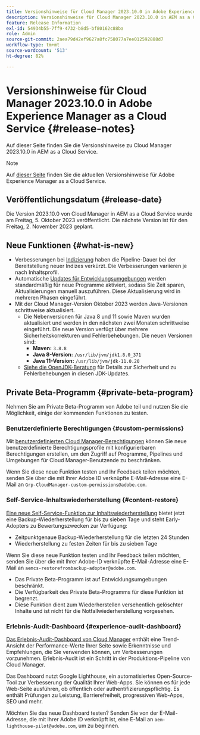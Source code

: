 ```yaml
---
title: Versionshinweise für Cloud Manager 2023.10.0 in Adobe Experience Manager as a Cloud Service
description: Versionshinweise für Cloud Manager 2023.10.0 in AEM as a Cloud Service.
feature: Release Information
exl-id: 54934b55-7ff9-4732-b8d5-bf80162c88ba
role: Admin
source-git-commit: 2aea79d42ef9627a8fc758077a7ee012592888d7
workflow-type: tm+mt
source-wordcount: '513'
ht-degree: 82%

---
```


# Versionshinweise für Cloud Manager 2023.10.0 in Adobe Experience Manager as a Cloud Service {#release-notes}

Auf dieser Seite finden Sie die Versionshinweise zu Cloud Manager 2023.10.0 in AEM as a Cloud Service.

>[!NOTE]
>
>Auf [dieser Seite](/help/release-notes/release-notes-cloud/release-notes-current.md) finden Sie die aktuellen Versionshinweise für Adobe Experience Manager as a Cloud Service.

## Veröffentlichungsdatum {#release-date}

Die Version 2023.10.0 von Cloud Manager in AEM as a Cloud Service wurde am Freitag, 5. Oktober 2023 veröffentlicht. Die nächste Version ist für den Freitag, 2. November 2023 geplant.

## Neue Funktionen {#what-is-new}

* Verbesserungen bei [Indizierung](/help/operations/indexing.md) haben die Pipeline-Dauer bei der Bereitstellung neuer Indizes verkürzt. Die Verbesserungen variieren je nach Inhaltsprofil.
* Automatische [Updates für Entwicklungsumgebungen](/help/implementing/cloud-manager/manage-environments.md#updating-environments) werden standardmäßig für neue Programme aktiviert, sodass Sie Zeit sparen, Aktualisierungen manuell auszuführen. Diese Aktualisierung wird in mehreren Phasen eingeführt.
* Mit der Cloud Manager-Version Oktober 2023 werden Java-Versionen schrittweise aktualisiert.
   * Die Nebenversionen für Java 8 und 11 sowie Maven wurden aktualisiert und werden in den nächsten zwei Monaten schrittweise eingeführt. Die neue Version verfügt über mehrere Sicherheitskorrekturen und Fehlerbehebungen. Die neuen Versionen sind:
      * **Maven:** `3.8.8`
      * **Java 8-Version:** `/usr/lib/jvm/jdk1.8.0_371`
      * **Java 11-Version:** `/usr/lib/jvm/jdk-11.0.20`
   * [Siehe die OpenJDK-Beratung](https://openjdk.org/groups/vulnerability/advisories/) für Details zur Sicherheit und zu Fehlerbehebungen in diesen JDK-Updates.

## Private Beta-Programm {#private-beta-program}

Nehmen Sie am Private Beta-Programm von Adobe teil und nutzen Sie die Möglichkeit, einige der kommenden Funktionen zu testen.

### Benutzerdefinierte Berechtigungen {#custom-permissions}

Mit [benutzerdefinierten Cloud Manager-Berechtigungen](/help/implementing/cloud-manager/custom-permissions.md) können Sie neue benutzerdefinierte Berechtigungsprofile mit konfigurierbaren Berechtigungen erstellen, um den Zugriff auf Programme, Pipelines und Umgebungen für Cloud Manager-Benutzende zu beschränken.

Wenn Sie diese neue Funktion testen und Ihr Feedback teilen möchten, senden Sie über die mit Ihrer Adobe ID verknüpfte E-Mail-Adresse eine E-Mail an `Grp-CloudManager-custom-permissions@adobe.com`.

### Self-Service-Inhaltswiederherstellung {#content-restore}

[Eine neue Self-Service-Funktion zur Inhaltswiederherstellung](/help/operations/restore.md) bietet jetzt eine Backup-Wiederherstellung für bis zu sieben Tage und steht Early-Adopters zu Bewertungszwecken zur Verfügung:

* Zeitpunktgenaue Backup-Wiederherstellung für die letzten 24 Stunden
* Wiederherstellung zu festen Zeiten für bis zu sieben Tage

Wenn Sie diese neue Funktion testen und Ihr Feedback teilen möchten, senden Sie über die mit Ihrer Adobe-ID verknüpfte E-Mail-Adresse eine E-Mail an `aemcs-restorefrombackup-adopter@adobe.com`.

* Das Private Beta-Programm ist auf Entwicklungsumgebungen beschränkt.
* Die Verfügbarkeit des Private Beta-Programms für diese Funktion ist begrenzt.
* Diese Funktion dient zum Wiederherstellen versehentlich gelöschter Inhalte und ist nicht für die Notfallwiederherstellung vorgesehen.

### Erlebnis-Audit-Dashboard {#experience-audit-dashboard}

[Das Erlebnis-Audit-Dashboard von Cloud Manager](/help/implementing/cloud-manager/reports/report-experience-audit.md) enthält eine Trend-Ansicht der Performance-Werte Ihrer Seite sowie Erkenntnisse und Empfehlungen, die Sie verwenden können, um Verbesserungen vorzunehmen. Erlebnis-Audit ist ein Schritt in der Produktions-Pipeline von Cloud Manager.

Das Dashboard nutzt Google Lighthouse, ein automatisiertes Open-Source-Tool zur Verbesserung der Qualität Ihrer Web-Apps. Sie können es für jede Web-Seite ausführen, ob öffentlich oder authentifizierungspflichtig. Es enthält Prüfungen zu Leistung, Barrierefreiheit, progressiven Web-Apps, SEO und mehr.

Möchten Sie das neue Dashboard testen? Senden Sie von der E-Mail-Adresse, die mit Ihrer Adobe ID verknüpft ist, eine E-Mail an `aem-lighthouse-pilot@adobe.com`, um zu beginnen.


